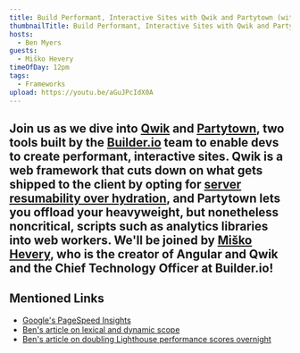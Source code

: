 ```yaml
---
title: Build Performant, Interactive Sites with Qwik and Partytown (with Miško Hevery)
thumbnailTitle: Build Performant, Interactive Sites with Qwik and Partytown
hosts:
  - Ben Myers
guests:
  - Miško Hevery
timeOfDay: 12pm
tags:
  - Frameworks
upload: https://youtu.be/aGuJPcIdX0A
---
```


Join us as we dive into [Qwik](https://qwik.builder.io/) and [Partytown](https://partytown.builder.io/), two tools built by the [Builder.io](https://builder.io) team to enable devs to create performant, interactive sites. Qwik is a web framework that cuts down on what gets shipped to the client by opting for [server resumability over hydration](https://qwik.builder.io/docs/concepts/resumable), and Partytown lets you offload your heavyweight, but nonetheless noncritical, scripts such as analytics libraries into web workers. We'll be joined by [Miško Hevery](https://twitter.com/mhevery), who is the creator of Angular and Qwik and the Chief Technology Officer at Builder.io!
---

## Mentioned Links

- [Google's PageSpeed Insights](https://pagespeed.web.dev)
- [Ben's article on lexical and dynamic scope](https://benmyers.dev/blog/scope/)
- [Ben's article on doubling Lighthouse performance scores overnight](https://benmyers.dev/blog/doubled-lighthouse-score/)